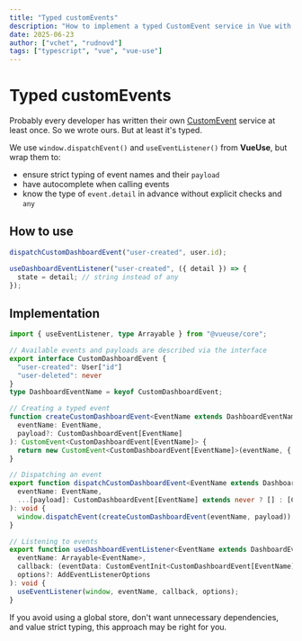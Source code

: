 ```yaml
---
title: "Typed customEvents"
description: "How to implement a typed CustomEvent service in Vue with autocompletion, strict types, and useEventListener support from VueUse."
date: 2025-06-23
author: ["vchet", "rudnovd"]
tags: ["typescript", "vue", "vue-use"]
---
```


# Typed customEvents

Probably every developer has written their own [CustomEvent](https://developer.mozilla.org/en-US/docs/Web/API/CustomEvent) service at least once. So we wrote ours. But at least it's typed.

We use `window.dispatchEvent()` and `useEventListener()` from **VueUse**, but wrap them to:

- ensure strict typing of event names and their `payload`
- have autocomplete when calling events
- know the type of `event.detail` in advance without explicit checks and `any`

## How to use

```ts
dispatchCustomDashboardEvent("user-created", user.id);

useDashboardEventListener("user-created", ({ detail }) => {
  state = detail; // string instead of any
});
```

## Implementation

```ts
import { useEventListener, type Arrayable } from "@vueuse/core";

// Available events and payloads are described via the interface
export interface CustomDashboardEvent {
  "user-created": User["id"]
  "user-deleted": never
}
type DashboardEventName = keyof CustomDashboardEvent;

// Creating a typed event
function createCustomDashboardEvent<EventName extends DashboardEventName>(
  eventName: EventName,
  payload?: CustomDashboardEvent[EventName]
): CustomEvent<CustomDashboardEvent[EventName]> {
  return new CustomEvent<CustomDashboardEvent[EventName]>(eventName, { detail: payload });
}

// Dispatching an event
export function dispatchCustomDashboardEvent<EventName extends DashboardEventName>(
  eventName: EventName,
  ...[payload]: CustomDashboardEvent[EventName] extends never ? [] : [CustomDashboardEvent[EventName]]
): void {
  window.dispatchEvent(createCustomDashboardEvent(eventName, payload));
}

// Listening to events
export function useDashboardEventListener<EventName extends DashboardEventName>(
  eventName: Arrayable<EventName>,
  callback: (eventData: CustomEventInit<CustomDashboardEvent[EventName]>) => void,
  options?: AddEventListenerOptions
): void {
  useEventListener(window, eventName, callback, options);
}
```

If you avoid using a global store, don't want unnecessary dependencies, and value strict typing, this approach may be right for you.
